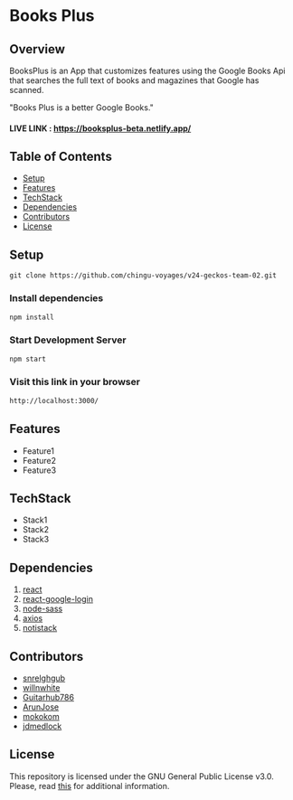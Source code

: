 # Books Plus

## Overview

BooksPlus is an App that customizes features using the Google Books Api that searches the full text of books and magazines that Google has scanned. 

"Books Plus is a better Google Books."

#### LIVE LINK : https://booksplus-beta.netlify.app/

## Table of Contents

- [Setup](#setup)
- [Features](#features)
- [TechStack](#techstack)
- [Dependencies](#dependencies)
- [Contributors](#contributors)
- [License](#license)

## Setup

```
git clone https://github.com/chingu-voyages/v24-geckos-team-02.git
```
### Install dependencies

```bash
npm install
```

### Start Development Server

```bash
npm start
```
### Visit this link in your browser
```bash
http://localhost:3000/
```

## Features
- Feature1
- Feature2
- Feature3

## TechStack
- Stack1
- Stack2
- Stack3

## Dependencies
1. [react](https://www.npmjs.com/package/react)
2. [react-google-login](https://www.npmjs.com/package/react-google-login)
3. [node-sass](https://www.npmjs.com/package/node-sass)
4. [axios](https://www.npmjs.com/search?q=axios)
5. [notistack](https://www.npmjs.com/package/notistack)

## Contributors
- [snrelghgub](https://github.com/snrelghgub)
- [willnwhite](https://github.com/willnwhite)
- [Guitarhub786](https://github.com/Guitarhub786)
- [ArunJose](https://github.com/ArunJose)
- [mokokom](https://github.com/mokokom)
- [jdmedlock](https://github.com/jdmedlock)

## License

This repository is licensed under the GNU General Public License v3.0.
Please, read [this](/LICENSE.md) for additional information.